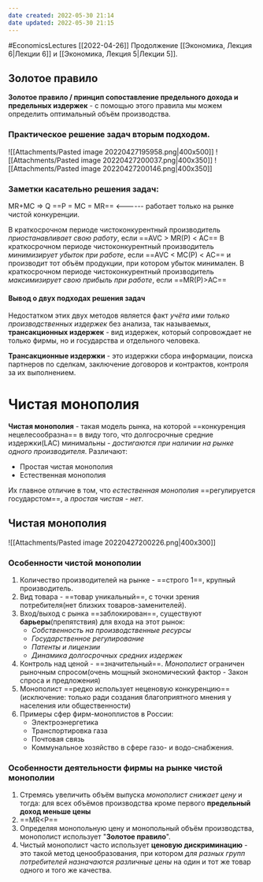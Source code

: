 ```yaml
---
date created: 2022-05-30 21:14
date updated: 2022-05-30 21:15
---
```


#EconomicsLectures
[[2022-04-26]]
Продолжение  [[Экономика, Лекция 6|Лекции 6]] и [[Экономика, Лекция 5|Лекции 5]].

## Золотое правило

**Золотое правило / принцип сопоставление предельного дохода и предельных издержек** - с помощью этого правила мы можем определить оптимальный объём производства.

### Практическое решение задач вторым подходом.
![[Attachments/Pasted image 20220427195958.png|400x500]]
![[Attachments/Pasted image 20220427200037.png|400x350]]
![[Attachments/Pasted image 20220427200146.png|400x350]]

### Заметки касательно решения задач:

MR+MC => Q
==P = MC = MR== <------ работает только на рынке чистой конкуренции.

В краткосрочном периоде чистоконкурентный производитель _приостанавливает свою работу_, если   ==AVC > MR(P) < AC==
В краткосрочном периоде чистоконкурентный производитель _минимизирует убыток при работе_, если ==AVC < MC(P) < AC== и производит тот объём продукции, при котором убыток минимален.
В краткосрочном периоде чистоконкурентный производитель _максимизирует свою прибыль при работе_, если ==MR(P)>AC==

#### Вывод о двух подходах решения задач

Недостатком этих двух методов является факт _учёта ими только производственных издержек_ без анализа, так называемых, **трансакционных издержек** - вид издержек, который сопровождает не только фирмы, но и государства и отдельного человека.

**Трансакционные издержки** - это издержки сбора информации, поиска партнеров по сделкам, заключение договоров и контрактов, контроля за их выполнением.

# Чистая монополия

**Чистая монополия** - такая модель рынка, на которой ==конкуренция нецелесообразна== в виду того, что долгосрочные средние издержки(LAC) минимальны - _достигаются при наличии на рынке одного производителя_.
Различают:

- Простая чистая монополия
- Естественная монополия

Их главное отличие в том, что _естественная монополия_ ==регулируется государстом==, а _простая чистая - нет_.

## Чистая монополия

![[Attachments/Pasted image 20220427200226.png|400x300]]

### Особенности чистой монополии

1. Количество производителей на рынке - ==строго 1==, крупный производитель.
2. Вид товара - ==товар уникальный==, с точки зрения потребителя(нет близких товаров-заменителей).
3. Вход/выход с рынка ==заблокирован==, существуют **барьеры**(препятствия) для входа на этот рынок:
   - _Собственность на производственные ресурсы_
   - _Государственное регулирование_
   - _Патенты и лицензии_
   - _Динамика долгосрочных средних издержек_
4. Контроль над ценой - ==значительный==. _Монополист_ ограничен рыночным спросом(очень мощный экономический фактор - Закон спроса и предложения)
5. Монополист ==редко использует неценовую конкуренцию==(исключение: только ради создания благоприятного мнения у населения или общественности)
6. Примеры сфер фирм-моноплистов в России:
   - Электроэнергетика
   - Транспортировка газа
   - Почтовая связь
   - Коммунальное хозяйство в сфере газо- и водо-снабжения.

### Особенности деятельности фирмы на рынке чистой монополии

1. Стремясь увеличить объём выпуска _монополист снижает цену_ и тогда: для всех объёмов производства кроме первого **предельный доход меньше цены**
2. ==MR<P==
3. Определяя монопольную цену и монопольный объём производства, монополист использует "**Золотое правило**".
4. Чистый монополист часто использует **ценовую дискриминацию** - это такой метод ценообразования, при котором _для разных групп потребителей назначаются различные цены_ на один и тот же товар одного и того же качества.
